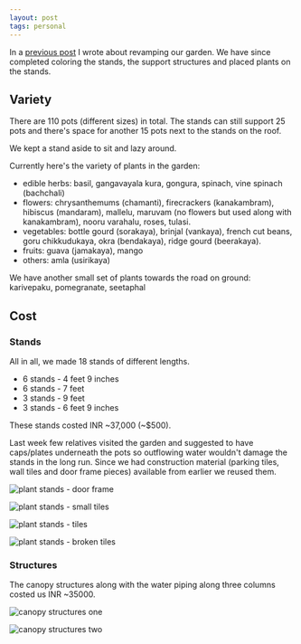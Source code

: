 ```yaml
---
layout: post
tags: personal
---
```


In a [previous post](https://bkamapantula.github.io/2020/10/05/garden.html) I wrote about revamping our garden. We have since completed coloring the stands, the support structures and placed plants on the stands.

## Variety

There are 110 pots (different sizes) in total. The stands can still support 25 pots and there's space for another 15 pots next to the stands on the roof.

We kept a stand aside to sit and lazy around.

Currently here's the variety of plants in the garden:

- edible herbs: basil, gangavayala kura, gongura, spinach, vine spinach (bachchali)
- flowers: chrysanthemums (chamanti), firecrackers (kanakambram), hibiscus (mandaram), mallelu, maruvam (no flowers but used along with kanakambram), nooru varahalu, roses, tulasi.
- vegetables: bottle gourd (sorakaya), brinjal (vankaya), french cut beans, goru chikkudukaya, okra (bendakaya), ridge gourd (beerakaya).
- fruits: guava (jamakaya), mango
- others: amla (usirikaya)

We have another small set of plants towards the road on ground: karivepaku, pomegranate, seetaphal

## Cost
### Stands
All in all, we made 18 stands of different lengths.

- 6 stands - 4 feet 9 inches
- 6 stands - 7 feet
- 3 stands - 9 feet
- 3 stands - 6 feet 9 inches

These stands costed INR ~37,000 (~$500).

Last week few relatives visited the garden and suggested to have caps/plates underneath the pots so outflowing water wouldn't damage the stands in the long run. Since we had construction material (parking tiles, wall tiles and door frame pieces) available from earlier we reused them.

![plant stands - door frame](../../../images/garden-plants-support-1.jpg)

![plant stands - small tiles](../../../images/garden-plants-support-2.jpg)

![plant stands - tiles](../../../images/garden-plants-support-3.jpg)

![plant stands - broken tiles](../../../images/garden-plants-support-4.jpg)

### Structures
The canopy structures along with the water piping along three columns costed us INR ~35000.

![canopy structures one](../../../images/garden-setup-1.jpg)

![canopy structures two](../../../images/garden-setup-2.jpg)
